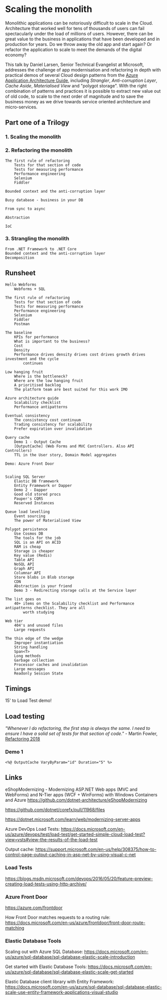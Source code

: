 # Scaling the monolith

Monolithic applications can be notoriously difficult to scale in the Cloud. Architecture that worked 
well for tens of thousands of users can fail spectacularly under the load of millions of users. 
However, there can be great value to the business in applications that have been developed and in 
production for years. Do we throw away the old app and start again? Or refactor the application to 
scale to meet the demands of the digital economy?

This talk by Daniel Larsen, Senior Technical Evangelist at Microsoft, addresses the challenge of app 
modernisation and refactoring in depth with practical demos of several Cloud design patterns from 
the [Azure Application Architecture Guide](https://docs.microsoft.com/en-us/azure/architecture/guide/), 
including _Strangler_, _Anti-corruption Layer_, _Cache Aside_, _Materialised View_ and "polygot 
storage". With the right combination of patterns and practices it is possible to extract new value 
out of old code, to scale to the next order of magnitude and to save the business money as we drive 
towards service oriented architecture and micro-services.

## Part one of a Trilogy

### 1. Scaling the monolith

### 2. Refactoring the monolith

    The first rule of refactoring
        Tests for that section of code
        Tests for measuring performance
        Performance engineering
        Selenium
        Fiddler

    Bounded context and the anti-corruption layer

    Busy database - business in your DB

    From sync to async

    Abstraction

    IoC

### 3. Strangling the monolith

    From .NET Framework to .NET Core
    Bounded context and the anti-corruption layer
    Decomposition

## Runsheet

    Hello Webforms
        Webforms + SQL

    The first rule of refactoring
        Tests for that section of code
        Tests for measuring performance
        Performance engineering
        Selenium
        Fiddler
        Postman
    
    The baseline
        KPIs for performance
        What is important to the business?
        Cost
        Density
        Performance drives density drives cost drives growth drives investment and the cycle
            continues

    Low hanging fruit
        Where is the bottleneck?
        Where are the low hanging fruit
        A prioritised backlog
        The platform team are best suited for this work IMO

    Azure architecture guide
        Scalability checklist
        Performance antipatterns

    Eventual consistency
        The consistency cost continuum
        Trading consistency for scalability
        Prefer expiration over invalidation

    Query cache
        Demo 1 - Output Cache
        [OutputCache] (Web Forms and MVC Controllers. Also API Controllers)
        TTL in the User story, Domain Model aggregates

    Demo: Azure Front Door


    Scaling SQL Server
        Elastic DB framework
        Entity Framework or Dapper
        Demo 2 - Dapper
        Good old stored procs
        Pauper's CQRS
        Reserved Instances

    Queue load levelling
        Event sourcing
        The power of Materialised View

    Polygot persistence
        Use Cosmos DB
        The tools for the job
        SQL is an API on ACID
        RAM is cheap
        Storage is cheaper
        Key value (Redis)
        Table API
        NoSQL API
        Graph API
        Columnar API
        Store blobs in Blob storage
        CDN
        Abstraction is your friend
        Demo 3 - Redirecting storage calls at the Service layer

    The list goes on
        40+ items on the Scalability checklist and Performance antipatterns checklist. They are all
            worth studying

    Web tier
        404's and unused files
        Large requests

    The thin edge of the wedge
        Improper instantiation
        String handling
        Span<T>
        Long methods
        Garbage collection
        Processor caches and invalidation
        Large messages
        Readonly Session State

## Timings

15' to Load Test demo!


    

    

## Load testing

_"Whenever I do refactoring, the first step is always the same. I need
to ensure I have a solid set of tests for that section of code."_ - Martin Fowler, [Refactoring 2018]

### Demo 1

    <%@ OutputCache VaryByParam="id" Duration="5" %>

## Links

eShopModernizing - Modernizing ASP.NET Web apps (MVC and WebForms) and N-Tier apps (WCF + WinForms)
with Windows Containers and Azure <https://github.com/dotnet-architecture/eShopModernizing>

[Refactoring 2018]:https://learning.oreilly.com/library/view/refactoring-improving-the/9780134757681/ch01.xhtml#ch01lev1sec3

<https://github.com/dotnet/corefx/pull/11968/files>

<https://dotnet.microsoft.com/learn/web/modernizing-server-apps>

Azure DevOps Load Tests: <https://docs.microsoft.com/en-us/azure/devops/test/load-test/get-started-simple-cloud-load-test?view=vsts#view-the-results-of-the-load-test>

Output cache: <https://support.microsoft.com/en-us/help/308375/how-to-control-page-output-caching-in-asp-net-by-using-visual-c-net>

### Load Tests

<https://blogs.msdn.microsoft.com/devops/2016/05/20/feature-preview-creating-load-tests-using-http-archive/>

### Azure Front Door

<https://azure.com/frontdoor>

How Front Door matches requests to a routing rule: <https://docs.microsoft.com/en-us/azure/frontdoor/front-door-route-matching>

### Elastic Database Tools

Scaling out with Azure SQL Database: <https://docs.microsoft.com/en-us/azure/sql-database/sql-database-elastic-scale-introduction>

Get started with Elastic Database Tools: <https://docs.microsoft.com/en-us/azure/sql-database/sql-database-elastic-scale-get-started>

Elastic Database client library with Entity Framework: <https://docs.microsoft.com/en-us/azure/sql-database/sql-database-elastic-scale-use-entity-framework-applications-visual-studio>